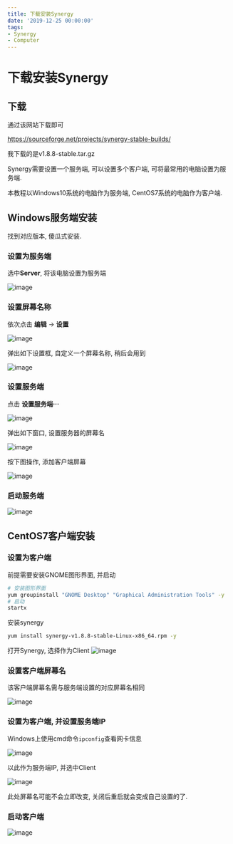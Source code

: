 ```yaml
---
title: 下载安装Synergy
date: '2019-12-25 00:00:00'
tags:
- Synergy
- Computer
---
```

# 下载安装Synergy

## 下载

通过该网站下载即可

https://sourceforge.net/projects/synergy-stable-builds/

我下载的是v1.8.8-stable.tar.gz



Synergy需要设置一个服务端, 可以设置多个客户端, 可将最常用的电脑设置为服务端. 

本教程以Windows10系统的电脑作为服务端, CentOS7系统的电脑作为客户端.

## Windows服务端安装

找到对应版本, 傻瓜式安装. 

### 设置为服务端

选中**Server**, 将该电脑设置为服务端

![image](https://gitee.com/swang-harbin/pic-bed/raw/master/images/2021/20210609142832.png)

### 设置屏幕名称

依次点击 **编辑** -> **设置**

![image](https://gitee.com/swang-harbin/pic-bed/raw/master/images/2021/20210609142836.png)

弹出如下设置框, 自定义一个屏幕名称, 稍后会用到

![image](https://gitee.com/swang-harbin/pic-bed/raw/master/images/2021/20210609142837.png)

### 设置服务端

点击 **设置服务端···**

![image](https://gitee.com/swang-harbin/pic-bed/raw/master/images/2021/20210609142838.png)

弹出如下窗口, 设置服务器的屏幕名

![image](https://gitee.com/swang-harbin/pic-bed/raw/master/images/2021/20210609142839.png)

按下图操作, 添加客户端屏幕

![image](https://gitee.com/swang-harbin/pic-bed/raw/master/images/2021/20210609142841.png)

### 启动服务端

![image](https://gitee.com/swang-harbin/pic-bed/raw/master/images/2021/20210609142842.png)


## CentOS7客户端安装

### 设置为客户端

前提需要安装GNOME图形界面, 并启动
```bash
# 安装图形界面
yum groupinstall "GNOME Desktop" "Graphical Administration Tools" -y
# 启动
startx
```

安装synergy
```bash
yum install synergy-v1.8.8-stable-Linux-x86_64.rpm -y
```

打开Synergy, 选择作为Client
![image](https://gitee.com/swang-harbin/pic-bed/raw/master/images/2021/20210609142843.png)

### 设置客户端屏幕名

该客户端屏幕名需与服务端设置的对应屏幕名相同

![image](https://gitee.com/swang-harbin/pic-bed/raw/master/images/2021/20210609142844.png)

### 设置为客户端, 并设置服务端IP

Windows上使用cmd命令`ipconfig`查看网卡信息

![image](https://note.youdao.com/yws/res/52870/211F65CC3DC54C96BABE4CA1213107EA)

以此作为服务端IP, 并选中Client

![image](https://gitee.com/swang-harbin/pic-bed/raw/master/images/2021/20210609142845.png)

此处屏幕名可能不会立即改变, 关闭后重启就会变成自己设置的了.

### 启动客户端

![image](https://gitee.com/swang-harbin/pic-bed/raw/master/images/2021/20210609142846.png)
